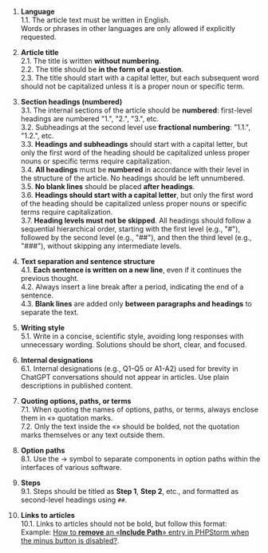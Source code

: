 <!-- 2024-10-02 Dmitrii Fediuk https://upwork.com/fl/mage2pro
«Document my rules for Discourse articles»: https://github.com/dmitrii-fediuk/chatgpt/issues/1 -->

1. **Language**  
   1.1. The article text must be written in English.  
        Words or phrases in other languages are only allowed if explicitly requested.

2. **Article title**  
   2.1. The title is written **without numbering**.  
   2.2. The title should be **in the form of a question**.  
   2.3. The title should start with a capital letter, but each subsequent word should not be capitalized unless it is a proper noun or specific term.

3. **Section headings (numbered)**  
   3.1. The internal sections of the article should be **numbered**: first-level headings are numbered "1.", "2.", "3.", etc.  
   3.2. Subheadings at the second level use **fractional numbering**: "1.1.", "1.2.", etc.  
   3.3. **Headings and subheadings** should start with a capital letter, but only the first word of the heading should be capitalized unless proper nouns or specific terms require capitalization.  
   3.4. **All headings** must be **numbered** in accordance with their level in the structure of the article. No headings should be left unnumbered.  
   3.5. **No blank lines** should be placed **after headings**.  
   3.6. **Headings should start with a capital letter**, but only the first word of the heading should be capitalized unless proper nouns or specific terms require capitalization.  
   3.7. **Heading levels must not be skipped**. All headings should follow a sequential hierarchical order, starting with the first level (e.g., "#"), followed by the second level (e.g., "##"), and then the third level (e.g., "###"), without skipping any intermediate levels.

4. **Text separation and sentence structure**  
   4.1. **Each sentence is written on a new line**, even if it continues the previous thought.  
   4.2. Always insert a line break after a period, indicating the end of a sentence.  
   4.3. **Blank lines** are added only **between paragraphs and headings** to separate the text.

5. **Writing style**  
   5.1. Write in a concise, scientific style, avoiding long responses with unnecessary wording. Solutions should be short, clear, and focused.

6. **Internal designations**  
   6.1. Internal designations (e.g., Q1-Q5 or A1-A2) used for brevity in ChatGPT conversations should not appear in articles. Use plain descriptions in published content.

7. **Quoting options, paths, or terms**  
   7.1. When quoting the names of options, paths, or terms, always enclose them in «» quotation marks.  
   7.2. Only the text inside the «» should be bolded, not the quotation marks themselves or any text outside them.

8. **Option paths**  
   8.1. Use the → symbol to separate components in option paths within the interfaces of various software.

9. **Steps**  
   9.1. Steps should be titled as **Step 1**, **Step 2**, etc., and formatted as second-level headings using `##`.

10. **Links to articles**  
    10.1. Links to articles should not be bold, but follow this format:  
    Example: [How to **remove** an «**Include Path**» entry in PHPStorm when the minus button is disabled?](https://df.tips/t/2408).

